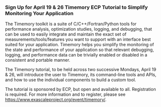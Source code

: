 ### Sign Up for April 19 & 26 Timemory ECP Tutorial to Simplify Monitoring Your Application

The Timemory toolkit is a suite of C/C++/Fortran/Python tools for performance
analysis, optimization studies, logging, and debugging, that can be used to
easily integrate and maintain the exact set of measurements/tools/features you
want to support with an interface best suited for your application. Timemory 
helps you simplify the monitoring of the state and performance of your
application so that relevant debugging, logging, and performance data can be trivially enabled or disabled in a consistent and portable manner.

The Timemory tutorial, to be held across two successive Mondays, April 19 & 26,
will introduce the user to Timemory, its command-line tools and APIs, and how
to use the individual components to build a custom tool.

The tutorial is sponsored by ECP, but open and available to all. Registration is
required. For more information and to register, please see 
<https://www.exascaleproject.org/event/timemory/>.
